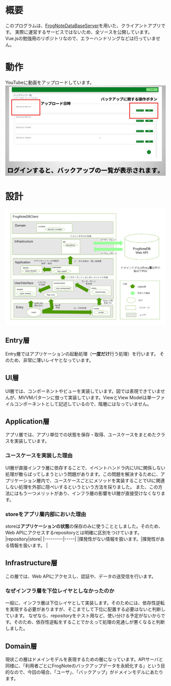 # 概要
このプログラムは、[FrogNoteDataBaseServer](https://github.com/AutumnSky1010/FrogNoteDatabaseServer)を用いた、クライアントアプリです。
実際に運営するサービスではないため、全ソースを公開しています。
Vue.jsの勉強用のリポジトリなので、エラーハンドリングなどは行っていません。

# 動作
YouTubeに動画をアップロードしています。
[![紹介動画](/docs\images\サムネ.jpg)](https://youtu.be/PLzB0A175uc)

# 設計
![設計](/docs/images/DBClient%E3%83%A2%E3%83%87%E3%83%AB.png)

## Entry層
Entry層ではアプリケーションの起動処理（**一度だけ**行う処理）を行います。
そのため、非常に薄いレイヤとなっています。

## UI層
UI層では、コンポーネントやビューを実装しています。図では表現できていませんが、MVVMパターンに倣って実装しています。ViewとView Modelは単一ファイルコンポーネントとして記述しているので、階層にはなっていません。

## Application層
アプリ層では、アプリ単位での状態を保存・取得、ユースケースをまとめたクラスを実装しています。

### ユースケースを実装した理由
UI層が直接インフラ層に依存することで、イベントハンドラ内にUIに関係しない処理が散らばってしまうという問題があります。この問題を解決するために、アプリケーション層内で、ユースケースごとにメソッドを実装することでUIに関連しない処理を外部に隠ぺいするというという方法を採りました。
また、この方法にはもう一つメリットがあり、インフラ層の影響をUI層が直接受けなくなります。

### storeをアプリ層内部においた理由
storeは**アプリケーションの状態**の保存のみに使うこととしました。そのため、Web APIにアクセスするrepositoryとは明確に区別をつけています。
|repository|store|
|---------|-----|
|揮発性がない情報を扱います。|揮発性がある情報を扱います。 |

## Infrastructure層
この層では、Web APIにアクセスし、認証や、データの送受信を行います。

### なぜインフラ層を下位レイヤとしなかったのか
一般に、インフラ層は下位レイヤとして実装します。そのためには、依存性逆転を実現する必要がありますが、そこまでして下位に配置する必要はないと判断しています。
なぜなら、repositoryをテスト用など、使い分ける予定がないからです。そのため、依存性逆転をすることでかえって処理の見通しが悪くなると判断しました。

## Domain層
現状この層はドメインモデルを表現するための層になっています。APIサーバと同様に、「利用者ごとにFrogNoteのバックアップデータを永続化する」という目的なので、今回の場合、「ユーザ」、「バックアップ」がドメインモデルにあたります。